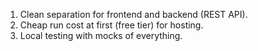 1. Clean separation for frontend and backend (REST API).
2. Cheap run cost at first (free tier) for hosting.
3. Local testing with mocks of everything.